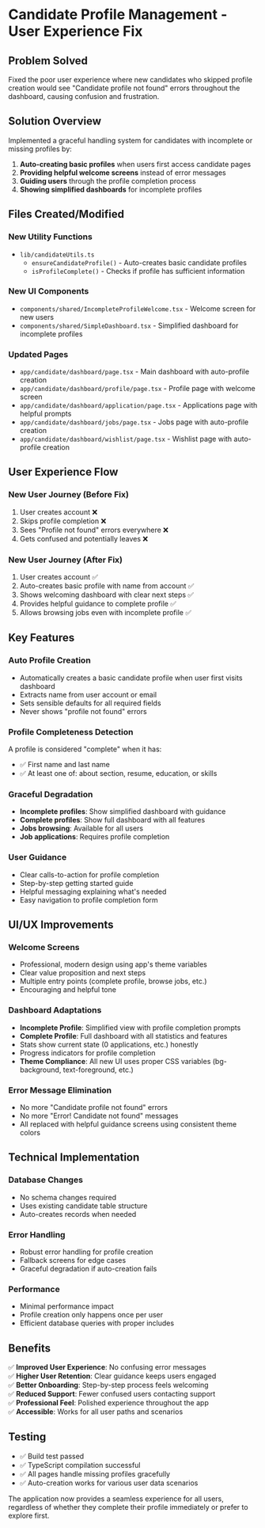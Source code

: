 # Candidate Profile Management - User Experience Fix

## Problem Solved
Fixed the poor user experience where new candidates who skipped profile creation would see "Candidate profile not found" errors throughout the dashboard, causing confusion and frustration.

## Solution Overview
Implemented a graceful handling system for candidates with incomplete or missing profiles by:

1. **Auto-creating basic profiles** when users first access candidate pages
2. **Providing helpful welcome screens** instead of error messages
3. **Guiding users** through the profile completion process
4. **Showing simplified dashboards** for incomplete profiles

## Files Created/Modified

### New Utility Functions
- `lib/candidateUtils.ts`
  - `ensureCandidateProfile()` - Auto-creates basic candidate profiles
  - `isProfileComplete()` - Checks if profile has sufficient information

### New UI Components
- `components/shared/IncompleteProfileWelcome.tsx` - Welcome screen for new users
- `components/shared/SimpleDashboard.tsx` - Simplified dashboard for incomplete profiles

### Updated Pages
- `app/candidate/dashboard/page.tsx` - Main dashboard with auto-profile creation
- `app/candidate/dashboard/profile/page.tsx` - Profile page with welcome screen
- `app/candidate/dashboard/application/page.tsx` - Applications page with helpful prompts
- `app/candidate/dashboard/jobs/page.tsx` - Jobs page with auto-profile creation
- `app/candidate/dashboard/wishlist/page.tsx` - Wishlist page with auto-profile creation

## User Experience Flow

### New User Journey (Before Fix)
1. User creates account ❌
2. Skips profile completion ❌
3. Sees "Profile not found" errors everywhere ❌
4. Gets confused and potentially leaves ❌

### New User Journey (After Fix)
1. User creates account ✅
2. Auto-creates basic profile with name from account ✅
3. Shows welcoming dashboard with clear next steps ✅
4. Provides helpful guidance to complete profile ✅
5. Allows browsing jobs even with incomplete profile ✅

## Key Features

### Auto Profile Creation
- Automatically creates a basic candidate profile when user first visits dashboard
- Extracts name from user account or email
- Sets sensible defaults for all required fields
- Never shows "profile not found" errors

### Profile Completeness Detection
A profile is considered "complete" when it has:
- ✅ First name and last name
- ✅ At least one of: about section, resume, education, or skills

### Graceful Degradation
- **Incomplete profiles**: Show simplified dashboard with guidance
- **Complete profiles**: Show full dashboard with all features
- **Jobs browsing**: Available for all users
- **Job applications**: Requires profile completion

### User Guidance
- Clear calls-to-action for profile completion
- Step-by-step getting started guide
- Helpful messaging explaining what's needed
- Easy navigation to profile completion form

## UI/UX Improvements

### Welcome Screens
- Professional, modern design using app's theme variables
- Clear value proposition and next steps
- Multiple entry points (complete profile, browse jobs, etc.)
- Encouraging and helpful tone

### Dashboard Adaptations
- **Incomplete Profile**: Simplified view with profile completion prompts
- **Complete Profile**: Full dashboard with all statistics and features
- Stats show current state (0 applications, etc.) honestly
- Progress indicators for profile completion
- **Theme Compliance**: All new UI uses proper CSS variables (bg-background, text-foreground, etc.)

### Error Message Elimination
- No more "Candidate profile not found" errors
- No more "Error! Candidate not found" messages
- All replaced with helpful guidance screens using consistent theme colors

## Technical Implementation

### Database Changes
- No schema changes required
- Uses existing candidate table structure
- Auto-creates records when needed

### Error Handling
- Robust error handling for profile creation
- Fallback screens for edge cases
- Graceful degradation if auto-creation fails

### Performance
- Minimal performance impact
- Profile creation only happens once per user
- Efficient database queries with proper includes

## Benefits

✅ **Improved User Experience**: No confusing error messages  
✅ **Higher User Retention**: Clear guidance keeps users engaged  
✅ **Better Onboarding**: Step-by-step process feels welcoming  
✅ **Reduced Support**: Fewer confused users contacting support  
✅ **Professional Feel**: Polished experience throughout the app  
✅ **Accessible**: Works for all user paths and scenarios  

## Testing
- ✅ Build test passed
- ✅ TypeScript compilation successful
- ✅ All pages handle missing profiles gracefully
- ✅ Auto-creation works for various user data scenarios

The application now provides a seamless experience for all users, regardless of whether they complete their profile immediately or prefer to explore first.
